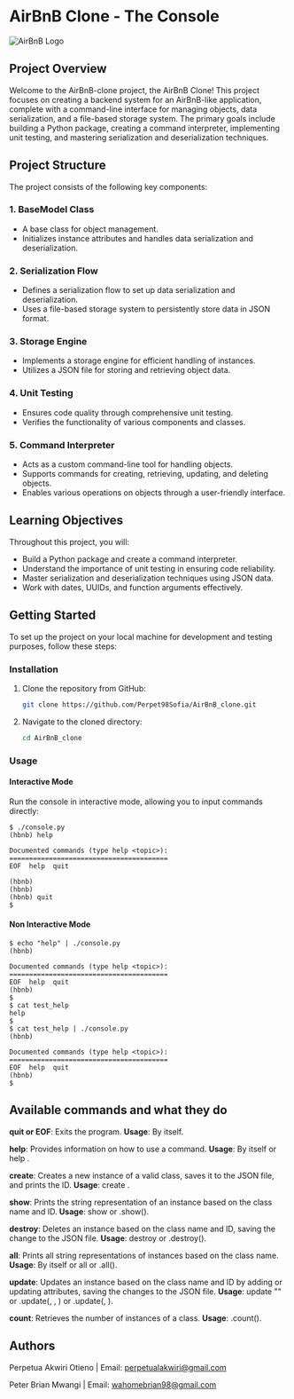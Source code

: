 # AirBnB Clone - The Console

![AirBnB Logo](https://www.pngitem.com/pimgs/m/132-1322125_transparent-background-airbnb-logo-hd-png-download.png)

## Project Overview

Welcome to the AirBnB-clone project, the AirBnB Clone! This project focuses on creating a backend system for an AirBnB-like application, complete with a command-line interface for managing objects, data serialization, and a file-based storage system. The primary goals include building a Python package, creating a command interpreter, implementing unit testing, and mastering serialization and deserialization techniques.

## Project Structure

The project consists of the following key components:

### 1. BaseModel Class

- A base class for object management.
- Initializes instance attributes and handles data serialization and deserialization.

### 2. Serialization Flow

- Defines a serialization flow to set up data serialization and deserialization.
- Uses a file-based storage system to persistently store data in JSON format.

### 3. Storage Engine

- Implements a storage engine for efficient handling of instances.
- Utilizes a JSON file for storing and retrieving object data.

### 4. Unit Testing

- Ensures code quality through comprehensive unit testing.
- Verifies the functionality of various components and classes.

### 5. Command Interpreter

- Acts as a custom command-line tool for handling objects.
- Supports commands for creating, retrieving, updating, and deleting objects.
- Enables various operations on objects through a user-friendly interface.

## Learning Objectives

Throughout this project, you will:

- Build a Python package and create a command interpreter.
- Understand the importance of unit testing in ensuring code reliability.
- Master serialization and deserialization techniques using JSON data.
- Work with dates, UUIDs, and function arguments effectively.

## Getting Started

To set up the project on your local machine for development and testing purposes, follow these steps:

### Installation

1. Clone the repository from GitHub:

    ```bash
    git clone https://github.com/Perpet98Sofia/AirBnB_clone.git
    ```

2. Navigate to the cloned directory:

    ```bash
    cd AirBnB_clone
    ```

### Usage

#### Interactive Mode

Run the console in interactive mode, allowing you to input commands directly:

```
$ ./console.py
(hbnb) help

Documented commands (type help <topic>):
========================================
EOF  help  quit

(hbnb) 
(hbnb) 
(hbnb) quit
$
```

#### Non Interactive Mode

```
$ echo "help" | ./console.py
(hbnb)

Documented commands (type help <topic>):
========================================
EOF  help  quit
(hbnb) 
$
$ cat test_help
help
$
$ cat test_help | ./console.py
(hbnb)

Documented commands (type help <topic>):
========================================
EOF  help  quit
(hbnb) 
$
```

## Available commands and what they do

**quit or EOF**: Exits the program.
**Usage**: By itself.

**help**: Provides information on how to use a command.
**Usage**: By itself or help <command>.

**create**: Creates a new instance of a valid class, saves it to the JSON file, and prints the ID.
**Usage**: create <class name>.

**show**: Prints the string representation of an instance based on the class name and ID.
**Usage**: show <class name> <id> or <class name>.show(<id>).

**destroy**: Deletes an instance based on the class name and ID, saving the change to the JSON file.
**Usage**: destroy <class name> <id> or <class name>.destroy(<id>).

**all**: Prints all string representations of instances based on the class name.
**Usage**: By itself or all <class name> or <class name>.all().

**update**: Updates an instance based on the class name and ID by adding or updating attributes, saving the changes to the JSON file.
**Usage**: update <class name> <id> <attribute name> "<attribute value>" or <class name>.update(<id>, <attribute name>, <attribute value>) or <class name>.update(<id>, <dictionary representation>).

**count**: Retrieves the number of instances of a class.
**Usage**: <class name>.count().

## Authors

Perpetua Akwiri Otieno | Email: [perpetualakwiri@gmail.com](mailto:perpetualakwiri@gmail.com)

Peter Brian Mwangi | Email: [wahomebrian98@gmail.com](mailto:wahomebrian98@gmail.com)